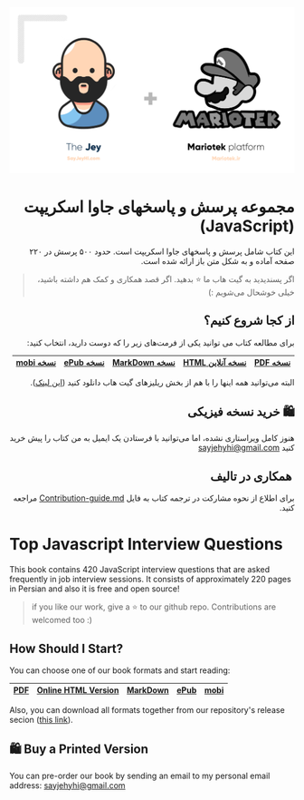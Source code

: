 <div dir="rtl">

<p align="center">
    <img src="https://raw.githubusercontent.com/Mariotek/BetterUnderstandingOfJavascript/master/image-MariotekLogo.png" >
</p>

# مجموعه پرسش و پاسخهای جاوا اسکریپت (JavaScript)

این کتاب شامل پرسش و پاسخهای جاوا اسکریپت است. حدود ۵۰۰ پرسش در ۲۲۰ صفحه آماده و به شکل متن‌ باز ارائه شده است.

> اگر پسندیدید به گیت هاب ما :star: بدهید. اگر قصد همکاری و کمک هم داشته باشید، خیلی خوشحال می‌شویم :)

## از کجا شروع کنیم؟

برای مطالعه کتاب می توانید یکی از فرمت‌های زیر را که دوست دارید، انتخاب کنید:

| [**نسخه PDF**](https://github.com/Mariotek/javascript-persian-interview-questions/raw/master/book.pdf)      | [**نسخه آنلاین HTML**](https://js.mariotek.ir) | [**نسخه MarkDown**](https://github.com/Mariotek/javascript-persian-interview-questions/blob/master/book.md#%D9%85%D8%AC%D9%85%D9%88%D8%B9%D9%87-%D8%B3%D9%88%D8%A7%D9%84%D8%A7%D8%AA-%D8%A7%D8%B3%D8%AA%D8%AE%D8%AF%D8%A7%D9%85%DB%8C-%D8%B1%DB%8C%D8%A7%DA%A9%D8%AA) | [**نسخه ePub**](https://github.com/Mariotek/javascript-persian-interview-questions/raw/master/book.epub) | [**نسخه mobi**](https://github.com/Mariotek/javascript-persian-interview-questions/raw/master/book.mobi) |
|-------------------|---------------|---------------|--------------------|-------------|

البته می‌توانید همه اینها را با هم از بخش ریلیزهای گیت هاب دانلود کنید ([این لینک](https://github.com/Mariotek/javascript-persian-interview-questions/releases)).


## 🛍 خرید نسخه فیزیکی

هنوز کامل ویراستاری نشده، اما می‌توانید با فرستادن یک ایمیل به من کتاب را پیش خرید کنید
sayjehyhi@gmail.com

## ‌ همکاری در تالیف

برای اطلاع از نحوه مشارکت در ترجمه کتاب به فایل [Contribution-guide.md](https://github.com/Mariotek/javascript-persian-interview-questions/blob/master/Contribution-guide.md) مراجعه کنید.


</div>


<div dir="ltr">

# Top Javascript Interview Questions

This book contains 420 JavaScript interview questions that are asked frequently in job interview sessions.
It consists of approximately 220 pages in Persian and also it is free and open source!

> if you like our work, give a :star: to our github repo. Contributions are welcomed too :)

## How Should I Start?

You can choose one of our book formats and start reading:

| [**PDF**](https://github.com/Mariotek/javascript-persian-interview-questions/raw/master/book.pdf)      | [**Online HTML Version**](https://react.sayjeyhi.com) | [**MarkDown**](https://github.com/Mariotek/javascript-persian-interview-questions/blob/master/book.md#%D9%85%D8%AC%D9%85%D9%88%D8%B9%D9%87-%D8%B3%D9%88%D8%A7%D9%84%D8%A7%D8%AA-%D8%A7%D8%B3%D8%AA%D8%AE%D8%AF%D8%A7%D9%85%DB%8C-%D8%B1%DB%8C%D8%A7%DA%A9%D8%AA) | [**ePub**](https://github.com/Mariotek/javascript-persian-interview-questions/raw/master/book.epub) | [**mobi**](https://github.com/Mariotek/javascript-persian-interview-questions/raw/master/book.mobi) |
|-------------------|---------------|---------------|--------------------|-------------|

Also, you can download all formats together from our repository's release secion ([this link](https://github.com/Mariotek/javascript-persian-interview-questions/releases)).


## 🛍 Buy a Printed Version

You can pre-order our book by sending an email to my personal email address:
sayjehyhi@gmail.com

</div>
